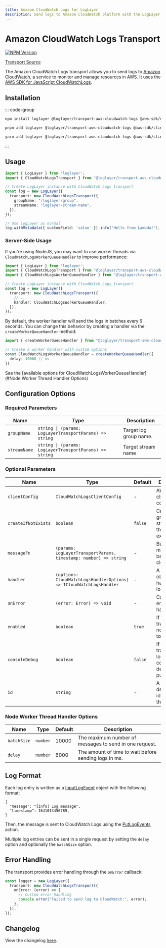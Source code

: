 ```yaml
---
title: Amazon CloudWatch Logs for LogLayer
description: Send logs to Amazon CloudWatch platform with the LogLayer logging library
---
```


# Amazon CloudWatch Logs Transport <Badge type="tip" text="Server" /> <Badge type="warning" text="Browser" />

[![NPM Version](https://img.shields.io/npm/v/%40loglayer%2Ftransport-aws-cloudwatch-logs)](https://www.npmjs.com/package/@loglayer/transport-aws-cloudwatch-logs)

[Transport Source](https://github.com/loglayer/loglayer/blob/master/packages/transports/aws-cloudwatch-logs)

The Amazon CloudWatch Logs transport allows you to send logs to [Amazon CloudWatch](https://aws.amazon.com/cloudwatch/), a service to monitor and manage resources in AWS.
It uses the [AWS SDK for JavaScript CloudWatchLogs](https://www.npmjs.com/package/@aws-sdk/client-cloudwatch-logs).

## Installation

::: code-group

```sh [npm]
npm install loglayer @loglayer/transport-aws-cloudwatch-logs @aws-sdk/client-cloudwatch-logs
```

```sh [pnpm]
pnpm add loglayer @loglayer/transport-aws-cloudwatch-logs @aws-sdk/client-cloudwatch-logs
```

```sh [yarn]
yarn add loglayer @loglayer/transport-aws-cloudwatch-logs @aws-sdk/client-cloudwatch-logs
```

:::

## Usage

```typescript
import { LogLayer } from 'loglayer';
import { CloudWatchLogsTransport } from "@loglayer/transport-aws-cloudwatch-logs";

// Create LogLayer instance with CloudWatch Logs transport
const log = new LogLayer({
  transport: new CloudWatchLogsTransport({
    groupName: "/loglayer/group",
    streamName: "loglayer-stream-name",
  }),
});

// Use LogLayer as normal
log.withMetadata({ customField: 'value' }).info('Hello from Lambda!');
```

### Server-Side Usage

If you're using NodeJS, you may want to use worker threads via `CloudWatchLogsWorkerQueueHandler` to improve performance:

```typescript
import { LogLayer } from 'loglayer';
import { CloudWatchLogsTransport } from "@loglayer/transport-aws-cloudwatch-logs";
import { CloudWatchLogsWorkerQueueHandler } from "@loglayer/transport-aws-cloudwatch-logs/server";

// Create LogLayer instance with CloudWatch Logs transport
const log = new LogLayer({
  transport: new CloudWatchLogsTransport({
    // ...
    handler: CloudWatchLogsWorkerQueueHandler,
  }),
});
```

By default, the worker handler will send the logs in batches every 6 seconds. You can change this behavior by creating a handler via the `createWorkerQueueHandler` method:

```typescript
import { createWorkerQueueHandler } from "@loglayer/transport-aws-cloudwatch-logs/server";

// Create a worker handler with custom options
const CloudWatchLogsWorkerQueueHandler = createWorkerQueueHandler({
  delay: 10000 // ms
})
```

See the [available options for CloudWatchLogsWorkerQueueHandler](#Node Worker Thread Handler Options)

## Configuration Options

### Required Parameters

| Name         | Type                                                    | Description            |
| ------------ | ------------------------------------------------------- | ---------------------- |
| `groupName`  | `string \| (params: LogLayerTransportParams) => string` | Target log group name. |
| `streamName` | `string \| (params: LogLayerTransportParams) => string` | Target stream name     |

### Optional Parameters

| Name                | Type                                                                | Default | Description                                                           |
| ------------------- | ------------------------------------------------------------------- | ------- | --------------------------------------------------------------------- |
| `clientConfig`      | `CloudWatchLogsClientConfig`                                        | -       | AWS SDK client configuration.                                         |
| `createIfNotExists` | `boolean`                                                           | `false` | Create log groups and streams if they don't exist.                    |
| `messageFn`         | `(params: LogLayerTransportParams, timestamp: number) => string`    | -       | Build the log message to be sent to cloudwatch.                       |
| `handler`           | `(options: CloudWatchLogsHandlerOptions) => ICloudWatchLogsHandler` | -       | A handler object to handle the log events.                            |
| `onError`           | `(error: Error) => void`                                            | -       | Callback for error handling                                           |
| `enabled`           | `boolean`                                                           | `true`  | If false, the transport will not send logs to the logger              |
| `consoleDebug`      | `boolean`                                                           | `false` | If true, the transport will log to the console for debugging purposes |
| `id`                | `string`                                                            | -       | A user-defined identifier for the transport                           |

### Node Worker Thread Handler Options

| Name        | Type     | Default | Description                                            |
| ----------- | -------- | ------- | ------------------------------------------------------ |
| `batchSize` | `number` | 10000   | The maximum number of messages to send in one request. |
| `delay`     | `number` | 6000    | The amount of time to wait before sending logs in ms.  |

## Log Format

Each log entry is written as a [InputLogEvent](https://docs.aws.amazon.com/AmazonCloudWatchLogs/latest/APIReference/API_InputLogEvent.html) object with the following format:

```json5
{
  "message": "[info] Log message",
  "timestamp": 1641013456789,
}
```

Then, the message is sent to CloudWatch Logs using the [PutLogEvents](https://docs.aws.amazon.com/AmazonCloudWatchLogs/latest/APIReference/API_PutLogEvents.html) action.

Multiple log entries can be sent in a single request by setting the `delay` option and optionally the `batchSize` option.

## Error Handling

The transport provides error handling through the `onError` callback:

```typescript
const logger = new LogLayer({
  transport: new CloudWatchLogsTransport({
    onError: (error) => {
      // Custom error handling
      console.error("Failed to send log to CloudWatch:", error);
    },
  }),
});
```

## Changelog

View the changelog [here](./changelogs/aws-cloudwatch-logs-changelog.md).
